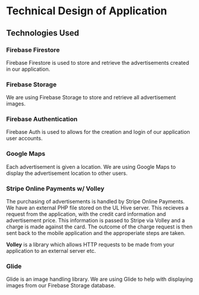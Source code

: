 
# Technical Design of Application

## Technologies Used

### Firebase Firestore
Firebase Firestore is used to store and retrieve the advertisements created in our application.
### Firebase Storage
We are using Firebase Storage to store and retrieve all advertisement images.
### Firebase Authentication
Firebase Auth is used to allows for the creation and login of our application user accounts.
### Google Maps
Each advertisement is given a location. We are using Google Maps to display the advertisement location to other users.
### Stripe Online Payments w/ Volley
The purchasing of advertisements is handled by Stripe Online Payments. We have an external PHP file stored on the UL Hive server. This recieves a request from the application, with the credit card information and advertisement price.
This information is passed to Stripe via Volley and a charge is made against the card. The outcome of the charge request is then sent back to the mobile application and the approperiate steps are taken.

**Volley** is a library which allows HTTP requests to be made from your application to an external server etc.

### Glide
Glide is an image handling library. We are using Glide to help with displaying images from our Firebase Storage database.
